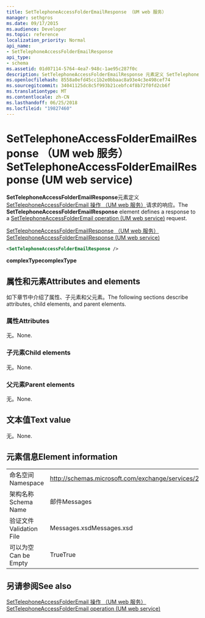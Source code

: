 ```yaml
---
title: SetTelephoneAccessFolderEmailResponse （UM web 服务）
manager: sethgros
ms.date: 09/17/2015
ms.audience: Developer
ms.topic: reference
localization_priority: Normal
api_name:
- SetTelephoneAccessFolderEmailResponse
api_type:
- schema
ms.assetid: 01d07114-5764-4ea7-948c-1ae95c287f0c
description: SetTelephoneAccessFolderEmailResponse 元素定义 SetTelephoneAccessFolderEmail 操作 （UM web 服务） 请求的响应。
ms.openlocfilehash: 8558a0efd45cc1b2e0bbaac8a93e4c3e498cef74
ms.sourcegitcommit: 34041125dc8c5f993b21cebfc4f8b72f0fd2cb6f
ms.translationtype: MT
ms.contentlocale: zh-CN
ms.lasthandoff: 06/25/2018
ms.locfileid: "19827460"
---
```

# <a name="settelephoneaccessfolderemailresponse-um-web-service"></a><span data-ttu-id="564ee-103">SetTelephoneAccessFolderEmailResponse （UM web 服务）</span><span class="sxs-lookup"><span data-stu-id="564ee-103">SetTelephoneAccessFolderEmailResponse (UM web service)</span></span>

<span data-ttu-id="564ee-104">**SetTelephoneAccessFolderEmailResponse**元素定义[SetTelephoneAccessFolderEmail 操作 （UM web 服务）](settelephoneaccessfolderemail-operation-um-web-service.md)请求的响应。</span><span class="sxs-lookup"><span data-stu-id="564ee-104">The **SetTelephoneAccessFolderEmailResponse** element defines a response to a [SetTelephoneAccessFolderEmail operation (UM web service)](settelephoneaccessfolderemail-operation-um-web-service.md) request.</span></span> 
  
[<span data-ttu-id="564ee-105">SetTelephoneAccessFolderEmailResponse （UM web 服务）</span><span class="sxs-lookup"><span data-stu-id="564ee-105">SetTelephoneAccessFolderEmailResponse (UM web service)</span></span>](settelephoneaccessfolderemailresponse-um-web-service.md)
  
```xml
<SetTelephoneAccessFolderEmailResponse />
```

 <span data-ttu-id="564ee-106">**complexType**</span><span class="sxs-lookup"><span data-stu-id="564ee-106">**complexType**</span></span>
## <a name="attributes-and-elements"></a><span data-ttu-id="564ee-107">属性和元素</span><span class="sxs-lookup"><span data-stu-id="564ee-107">Attributes and elements</span></span>

<span data-ttu-id="564ee-108">如下章节中介绍了属性、子元素和父元素。</span><span class="sxs-lookup"><span data-stu-id="564ee-108">The following sections describe attributes, child elements, and parent elements.</span></span>
  
### <a name="attributes"></a><span data-ttu-id="564ee-109">属性</span><span class="sxs-lookup"><span data-stu-id="564ee-109">Attributes</span></span>

<span data-ttu-id="564ee-110">无。</span><span class="sxs-lookup"><span data-stu-id="564ee-110">None.</span></span>
  
### <a name="child-elements"></a><span data-ttu-id="564ee-111">子元素</span><span class="sxs-lookup"><span data-stu-id="564ee-111">Child elements</span></span>

<span data-ttu-id="564ee-112">无。</span><span class="sxs-lookup"><span data-stu-id="564ee-112">None.</span></span>
  
### <a name="parent-elements"></a><span data-ttu-id="564ee-113">父元素</span><span class="sxs-lookup"><span data-stu-id="564ee-113">Parent elements</span></span>

<span data-ttu-id="564ee-114">无。</span><span class="sxs-lookup"><span data-stu-id="564ee-114">None.</span></span>
  
## <a name="text-value"></a><span data-ttu-id="564ee-115">文本值</span><span class="sxs-lookup"><span data-stu-id="564ee-115">Text value</span></span>

<span data-ttu-id="564ee-116">无。</span><span class="sxs-lookup"><span data-stu-id="564ee-116">None.</span></span>
  
## <a name="element-information"></a><span data-ttu-id="564ee-117">元素信息</span><span class="sxs-lookup"><span data-stu-id="564ee-117">Element information</span></span>

|||
|:-----|:-----|
|<span data-ttu-id="564ee-118">命名空间</span><span class="sxs-lookup"><span data-stu-id="564ee-118">Namespace</span></span>  <br/> |http://schemas.microsoft.com/exchange/services/2006/messages  <br/> |
|<span data-ttu-id="564ee-119">架构名称</span><span class="sxs-lookup"><span data-stu-id="564ee-119">Schema Name</span></span>  <br/> |<span data-ttu-id="564ee-120">邮件</span><span class="sxs-lookup"><span data-stu-id="564ee-120">Messages</span></span>  <br/> |
|<span data-ttu-id="564ee-121">验证文件</span><span class="sxs-lookup"><span data-stu-id="564ee-121">Validation File</span></span>  <br/> |<span data-ttu-id="564ee-122">Messages.xsd</span><span class="sxs-lookup"><span data-stu-id="564ee-122">Messages.xsd</span></span>  <br/> |
|<span data-ttu-id="564ee-123">可以为空</span><span class="sxs-lookup"><span data-stu-id="564ee-123">Can be Empty</span></span>  <br/> |<span data-ttu-id="564ee-124">True</span><span class="sxs-lookup"><span data-stu-id="564ee-124">True</span></span>  <br/> |
   
## <a name="see-also"></a><span data-ttu-id="564ee-125">另请参阅</span><span class="sxs-lookup"><span data-stu-id="564ee-125">See also</span></span>



[<span data-ttu-id="564ee-126">SetTelephoneAccessFolderEmail 操作 （UM web 服务）</span><span class="sxs-lookup"><span data-stu-id="564ee-126">SetTelephoneAccessFolderEmail operation (UM web service)</span></span>](settelephoneaccessfolderemail-operation-um-web-service.md)

